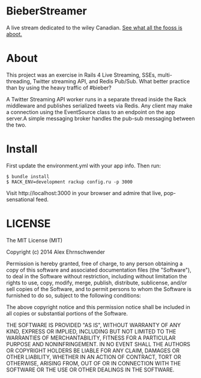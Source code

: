# BieberStreamer
A live stream dedicated to the wiley Canadian.  [See what all the fooss is aboot.](http://bieberstreamer.ehrns.com)


# About
This project was an exercise in Rails 4 Live Streaming, SSEs, multi-threading, Twitter streaming API, and Redis Pub/Sub.  What better practice than by using the heavy traffic of #bieber? 

A Twitter Streaming API worker runs in a separate thread inside the Rack middleware and publishes serialized tweets via Redis.  Any client may make a connection using the EventSource class to an endpoint on the app server.A simple messaging broker handles the pub-sub messaging between the two.  


# Install
First update the environment.yml with your app info. Then run:
  
    $ bundle install
    $ RACK_ENV=development rackup config.ru -p 3000

Visit http://localhost:3000 in your browser and admire that live, pop-sensational feed.



# LICENSE
The MIT License (MIT)

Copyright (c) 2014 Alex Ehrnschwender

Permission is hereby granted, free of charge, to any person obtaining a copy of
this software and associated documentation files (the "Software"), to deal in
the Software without restriction, including without limitation the rights to
use, copy, modify, merge, publish, distribute, sublicense, and/or sell copies of
the Software, and to permit persons to whom the Software is furnished to do so,
subject to the following conditions:

The above copyright notice and this permission notice shall be included in all
copies or substantial portions of the Software.

THE SOFTWARE IS PROVIDED "AS IS", WITHOUT WARRANTY OF ANY KIND, EXPRESS OR
IMPLIED, INCLUDING BUT NOT LIMITED TO THE WARRANTIES OF MERCHANTABILITY, FITNESS
FOR A PARTICULAR PURPOSE AND NONINFRINGEMENT. IN NO EVENT SHALL THE AUTHORS OR
COPYRIGHT HOLDERS BE LIABLE FOR ANY CLAIM, DAMAGES OR OTHER LIABILITY, WHETHER
IN AN ACTION OF CONTRACT, TORT OR OTHERWISE, ARISING FROM, OUT OF OR IN
CONNECTION WITH THE SOFTWARE OR THE USE OR OTHER DEALINGS IN THE SOFTWARE.
